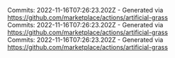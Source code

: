 Commits: 2022-11-16T07:26:23.202Z - Generated via https://github.com/marketplace/actions/artificial-grass
<br>
Commits: 2022-11-16T07:26:23.202Z - Generated via https://github.com/marketplace/actions/artificial-grass
<br>
Commits: 2022-11-16T07:26:23.202Z - Generated via https://github.com/marketplace/actions/artificial-grass
<br>

